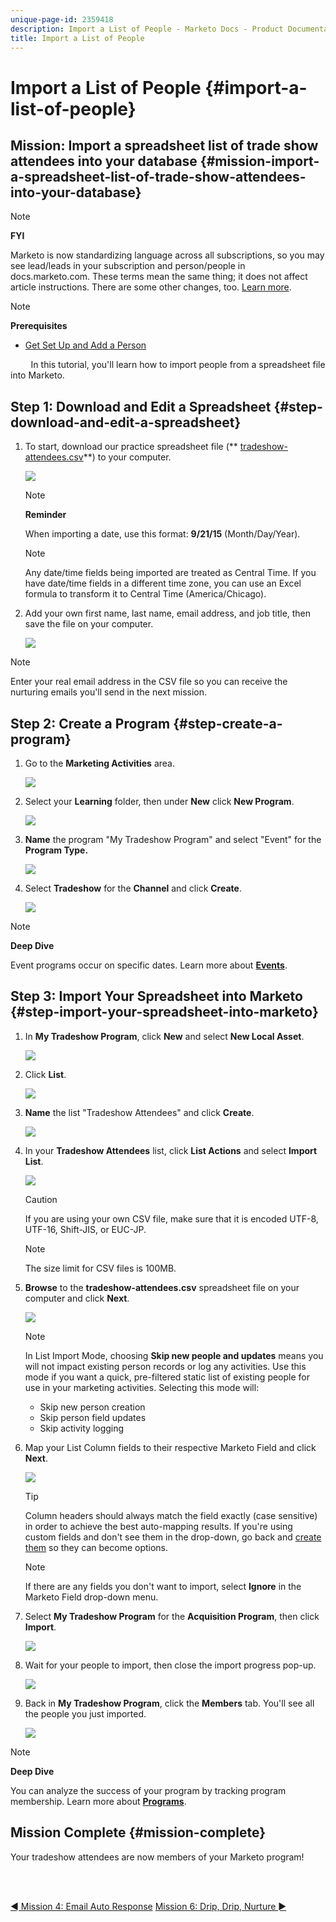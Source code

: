 ```yaml
---
unique-page-id: 2359418
description: Import a List of People - Marketo Docs - Product Documentation
title: Import a List of People
---
```


# Import a List of People {#import-a-list-of-people}

## Mission: Import a spreadsheet list of trade show attendees into your database {#mission-import-a-spreadsheet-list-of-trade-show-attendees-into-your-database}

>[!NOTE]
>
>**FYI**
>
>Marketo is now standardizing language across all subscriptions, so you may see lead/leads in your subscription and person/people in docs.marketo.com. These terms mean the same thing; it does not affect article instructions. There are some other changes, too. [Learn more](http://docs.marketo.com/display/DOCS/Updates+to+Marketo+Terminology).

>[!NOTE]
>
>**Prerequisites**
>
>* [Get Set Up and Add a Person](get-set-up-and-add-a-person.md) 
>

`   
`  In this tutorial, you'll learn how to import people from a spreadsheet file into Marketo.

## Step 1: Download and Edit a Spreadsheet {#step-download-and-edit-a-spreadsheet}

1. To start, download our practice spreadsheet file (** [tradeshow-attendees.csv](http://docs.marketo.com/display/docs/assets/tradeshow-attendees.csv)**) to your computer.

   ![](assets/image2014-9-24-12-3a5-3a0.png)

   >[!NOTE]
   >
   >**Reminder**
   >
   >
   >When importing a date, use this format: **9/21/15** (Month/Day/Year).

   >[!NOTE]
   >
   >Any date/time fields being imported are treated as Central Time. If you have date/time fields in a different time zone, you can use an Excel formula to transform it to Central Time (America/Chicago).

1. Add your own first name, last name, email address, and job title, then save the file on your computer. 

   ![](assets/image2014-9-24-12-3a5-3a30.png)

>[!NOTE]
>
>Enter your real email address in the CSV file so you can receive the nurturing emails you'll send in the next mission.

## Step 2: Create a Program {#step-create-a-program}

1. Go to the **Marketing Activities** area.

   ![](assets/ma-2.png)

1. Select your **Learning** folder, then under **New** click **New Program**.

   ![](assets/image2014-9-24-12-3a21-3a13.png)

1. **Name** the program "My Tradeshow Program" and select "Event" for the **Program Type.**

   ![](assets/image2014-9-24-12-3a21-3a25.png)

1. Select **Tradeshow** for the **Channel** and click **Create**.

   ![](assets/image2014-9-24-12-3a21-3a39.png)

>[!NOTE]
>
>**Deep Dive**
>
>Event programs occur on specific dates. Learn more about [**Events**](http://docs.marketo.com/display/docs/events).

## Step 3: Import Your Spreadsheet into Marketo {#step-import-your-spreadsheet-into-marketo}

1. In **My Tradeshow Program**, click **New** and select **New Local Asset**.

   ![](assets/seven-3.png)

1. Click **List**.

   ![](assets/image2014-9-24-12-3a22-3a56.png)

1. **Name** the list "Tradeshow Attendees" and click **Create**.

   ![](assets/image2014-9-24-12-3a23-3a9.png)

1. In your **Tradeshow Attendees** list, click **List Actions** and select **Import List**.

   ![](assets/ten-2.png)

   >[!CAUTION]
   >
   >If you are using your own CSV file, make sure that it is encoded UTF-8, UTF-16, Shift-JIS, or EUC-JP.

   >[!NOTE]
   >
   >The size limit for CSV files is 100MB.

1. **Browse** to the **tradeshow-attendees.csv** spreadsheet file on your computer and click **Next**.

   ![](assets/eleven-2.png)

   >[!NOTE]
   >
   >In List Import Mode, choosing **Skip new people and updates** means you will not impact existing person records or log any activities. Use this mode if you want a quick, pre-filtered static list of existing people for use in your marketing activities. Selecting this mode will: 
   >
   >    
   >    
   >    * Skip new person creation
   >    * Skip person field updates
   >    * Skip activity logging
   >    
   >

1. Map your List Column fields to their respective Marketo Field and click **Next**.

   ![](assets/image2014-9-24-12-3a24-3a49.png)

   >[!TIP]
   >
   >Column headers should always match the field exactly (case sensitive) in order to achieve the best auto-mapping results. If you're using custom fields and don't see them in the drop-down, go back and [create them](http://docs.marketo.com/display/DOCS/Create+a+Custom+Field+in+Marketo) so they can become options.

   >[!NOTE]
   >
   >If there are any fields you don't want to import, select **Ignore** in the Marketo Field drop-down menu.

1. Select **My Tradeshow Program** for the **Acquisition Program**, then click **Import**.

   ![](assets/image2014-9-24-12-3a25-3a1.png)

1. Wait for your people to import, then close the import progress pop-up.

   ![](assets/image2014-9-24-12-3a25-3a13.png)

1. Back in **My Tradeshow Program**, click the **Members** tab. You'll see all the people you just imported.

   ![](assets/fifteen-1.png)

>[!NOTE]
>
>**Deep Dive**
>
>You can analyze the success of your program by tracking program membership. Learn more about [**Programs**](http://docs.marketo.com/display/docs/programs).

## Mission Complete {#mission-complete}

Your tradeshow attendees are now members of your Marketo program!

<br>&nbsp;

[◄ Mission 4: Email Auto Response](email-auto-response.md) [Mission 6: Drip, Drip, Nurture ►](drip-drip-nurture.md) 